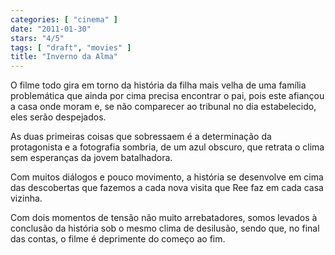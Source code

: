 ```yaml
---
categories: [ "cinema" ]
date: "2011-01-30"
stars: "4/5"
tags: [ "draft", "movies" ]
title: "Inverno da Alma"
---
```

O filme todo gira em torno da história da filha mais velha de uma
família problemática que ainda por cima precisa encontrar o pai, pois
este afiançou a casa onde moram e, se não comparecer ao tribunal no
dia estabelecido, eles serão despejados.

As duas primeiras coisas que sobressaem é a determinação da
protagonista e a fotografia sombria, de um azul obscuro, que retrata o
clima sem esperanças da jovem batalhadora.

Com muitos diálogos e pouco movimento, a história se desenvolve em
cima das descobertas que fazemos a cada nova visita que Ree faz em cada
casa vizinha.

Com dois momentos de tensão não muito arrebatadores, somos levados
à conclusão da história sob o mesmo clima de desilusão, sendo que,
no final das contas, o filme é deprimente do começo ao fim.

